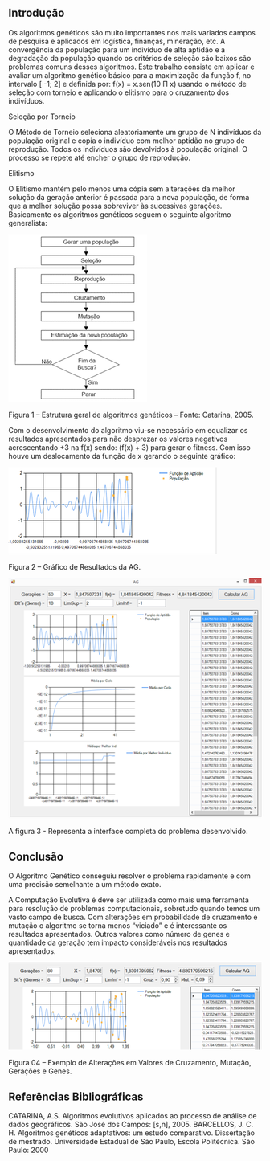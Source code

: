 
## Introdução

Os algoritmos genéticos são muito importantes nos mais variados campos de pesquisa e aplicados em logística, finanças, mineração, etc. A convergência da população para um indivíduo de alta aptidão e a degradação da população quando os critérios de seleção são baixos são problemas comuns desses algoritmos.
Este trabalho consiste em aplicar e avaliar um algoritmo genético básico para a maximização da função f, no intervalo [ -1; 2] e definida por: f(x) = x.sen(10 Π x) usando o método de seleção com torneio e aplicando o elitismo para o cruzamento dos indivíduos.

Seleção por Torneio

O Método de Torneio seleciona aleatoriamente um grupo de N indivíduos da população original e copia o indivíduo com melhor aptidão no grupo de reprodução. Todos os indivíduos são devolvidos à população original. O processo se repete até encher o grupo de reprodução. 

Elitismo

O Elitismo mantém pelo menos uma cópia sem alterações da melhor solução da geração anterior é passada para a nova população, de forma que a melhor solução possa sobreviver às sucessivas gerações.
Basicamente os algoritmos genéticos seguem o seguinte algoritmo generalista:

![alt text](https://github.com/geraldoaax/AlgoritmoGenetico-MaxFunction/blob/main/AG/img/estrutura_ag.png?raw=true)

Figura 1 – Estrutura geral de algoritmos genéticos – Fonte: Catarina, 2005.

Com o desenvolvimento do algoritmo viu-se necessário em equalizar os resultados apresentados para não desprezar os valores negativos acrescentando +3 na f(x) sendo: (f(x) + 3) para gerar o fitness. Com isso houve um deslocamento da função de x gerando o seguinte gráfico:
 
![alt text](https://github.com/geraldoaax/AlgoritmoGenetico-MaxFunction/blob/main/AG/img/resultado.png?raw=true)

Figura 2 – Gráfico de Resultados da AG.

![alt text](https://github.com/geraldoaax/AlgoritmoGenetico-MaxFunction/blob/main/AG/img/interface.png?raw=true)
 
A figura 3 - Representa a interface completa do problema desenvolvido.

## Conclusão

O Algoritmo Genético conseguiu resolver o problema rapidamente e com uma precisão semelhante a um método exato.

A Computação Evolutiva é deve ser utilizada como mais uma ferramenta para resolução de problemas computacionais, sobretudo quando temos um vasto campo de busca.
Com alterações em probabilidade de cruzamento e mutação o algoritmo se torna menos “viciado” e é interessante os resultados apresentados. Outros valores como número de genes e quantidade da geração tem impacto consideráveis nos resultados apresentados.

![alt text](https://github.com/geraldoaax/AlgoritmoGenetico-MaxFunction/blob/main/AG/img/alteracoes_valores.png?raw=true)
 
Figura 04 – Exemplo de Alterações em Valores de Cruzamento, Mutação, Gerações e Genes.

## Referências Bibliográficas

CATARINA, A.S. Algoritmos evolutivos aplicados ao processo de análise de dados geográficos. São José dos Campos: [s,n], 2005.
BARCELLOS, J. C. H.  Algoritmos genéticos adaptativos: um estudo comparativo. Dissertação de mestrado. Universidade Estadual de São Paulo, Escola Politécnica. São Paulo: 2000


